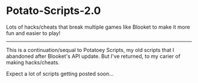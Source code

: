# Potato-Scripts-2.0

Lots of hacks/cheats that break multiple games like Blooket to make it more fun and easier to play!

--------------------------------------------------------------------------------------------------

This is a continuation/sequal to Potatoey Scripts, my old scripts that I abandoned after Blooket's API update.
But I've returned, to my carier of making hacks/cheats.

Expect a lot of scripts getting posted soon...
